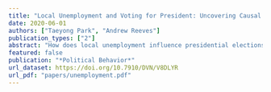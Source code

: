 ```yaml
---
title: "Local Unemployment and Voting for President: Uncovering Causal Mechanisms"
date: 2020-06-01
authors: ["Taeyong Park", "Andrew Reeves"]
publication_types: ["2"]
abstract: "How does local unemployment influence presidential elections? Some argue that, for voters, the state of the local economy is an afterthought to that of the national economy. On the other hand, those who argue that local unemployment matters fall into two camps. Recent research finds that local unemployment is a reputation issue that benefits Democratic candidates because voters believe they are the party best equipped to deal with the issue. Alternatively, others have posited that the local economy provides voters with information for evaluating the governing party’s job performance. This view holds that the incumbent party, Democrat or Republican, will be punished when local unemployment is high. In this article, we investigate these distinct mechanisms jointly. In an individual-level mediation analysis of the 2008, 2012, and 2016 presidential elections, we present evidence that both mech- anisms are at work. Rising local unemployment bolsters support for Democratic presidential candidates, but, through its influence on views of the national economy, drives down support for the incumbent, Democrat or Republican."
featured: false
publication: "*Political Behavior*"
url_dataset: https://doi.org/10.7910/DVN/V8DLYR
url_pdf: "papers/unemployment.pdf"
---
```


